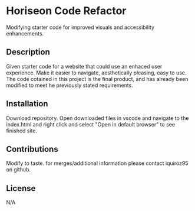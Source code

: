 # Horiseon Code Refactor
Modifying starter code for improved visuals and accessibility enhancements.

## Description
Given starter code for a website that could use an enhaced user experience. Make it easier to navigate, aesthetically pleasing, easy to use. 
The code cotained in this project is the final product, and has already been modified to meet he previously stated requirements. 

## Installation 
Download repository. Open downloaded files in vscode and navigate to the index.html and right click and select "Open in default browser" to see finished site. 

## Contributions 
Modify to taste. for merges/additional information please contact iquiroz95 on github. 

## License
N/A